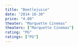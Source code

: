```yaml
---
title: "Beetlejuice"
date: "2014-10-30"
price: "4.00"
theater: "Marquette Cinemas"
theaters: ["Marquette Cinemas"]
rating: "PG"
ratings: ["PG"]
---
```

